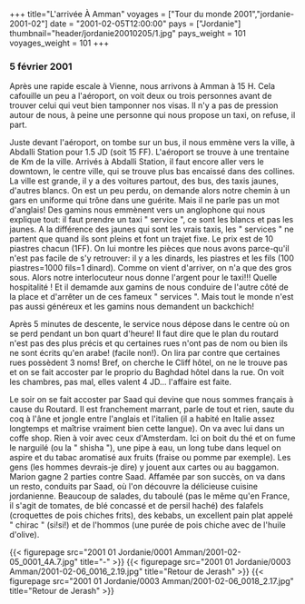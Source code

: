 +++
title="L'arrivée À Amman"
voyages = ["Tour du monde 2001","jordanie-2001-02"]
date = "2001-02-05T12:00:00"
pays = ["Jordanie"]
thumbnail="header/jordanie20010205/1.jpg"
pays_weight = 101
voyages_weight = 101
+++
### 5 février 2001

Après une rapide escale à Vienne, nous arrivons à <span class="place">Amman</span> à
15 H. Cela cafouille un peu a l'aéroport, on voit deux ou
trois personnes avant de trouver celui qui veut bien tamponner
nos visas. Il n'y a pas de pression autour de nous, à peine
une personne qui nous propose un taxi, on refuse, il part.


Juste devant l'aéroport, on tombe sur un bus, il nous emmène
vers la ville, à Abdalli Station pour 1.5 JD (soit 15 FF).
L'aéroport se trouve à une trentaine de Km de la ville. Arrivés
à Abdalli Station, il faut encore aller vers le downtown,
le centre ville, qui se trouve plus bas encaissé dans des
collines. La ville est grande, il y a des voitures partout,
des bus, des taxis jaunes, d'autres blancs. On est un peu
perdu, on demande alors notre chemin à un gars en uniforme
qui trône dans une guérite. Mais il ne parle pas un mot d'anglais!
Des gamins nous emmènent vers un anglophone qui nous explique
tout: il faut prendre un taxi " service ", ce sont les blancs
et pas les jaunes. A la différence des jaunes qui sont les
vrais taxis, les " services " ne partent que quand ils sont
pleins et font un trajet fixe. Le prix est de 10 piastres
chacun (1FF). On lui montre les pièces que nous avons parce-qu'il
n'est pas facile de s'y retrouver: il y a les dinards, les
piastres et les fils (100 piastres=1000 fils=1 dinard). Comme
on vient d'arriver, on n'a que des gros sous. Alors notre
interlocuteur nous donne l'argent pour le taxi!!! Quelle hospitalité
! Et il demamde aux gamins de nous conduire de l'autre côté
de la place et d'arrêter un de ces fameux " services ". Mais
tout le monde n'est pas aussi généreux et les gamins nous
demandent un backchich! 

Après 5 minutes de descente, le service nous dépose dans
le centre où on se perd pendant un bon quart d'heure! Il faut
dire que le plan du routard n'est pas des plus précis et qu
certaines rues n'ont pas de nom ou bien ils ne sont écrits
qu'en arabe! (facile non!). On lira par contre que certaines
rues possèdent 3 noms! Bref, on cherche le Cliff hôtel, on
ne le trouve pas et on se fait accoster par le proprio du
Baghdad hôtel dans la rue. On voit les chambres, pas mal,
elles valent 4 JD... l'affaire est faite. 

Le soir on se fait accoster par Saad qui devine que nous
sommes français à cause du Routard. Il est franchement marrant,
parle de tout et rien, saute du coq à l'âne et jongle entre
l'anglais et l'italien (il a habité en Italie assez longtemps
et maîtrise vraiment bien cette langue). On va avec lui dans
un coffe shop. Rien à voir avec ceux d'Amsterdam. Ici on boit
du thé et on fume le narguilé (ou la " shisha "), une pipe
à eau, un long tube dans lequel on aspire et du tabac aromatisé
aux fruits (fraise ou pomme par exemple). Les gens (les hommes
devrais-je dire) y jouent aux cartes ou au baggamon. Marion
gagne 2 parties contre Saad. Affamée par son succès, on va
dans un resto, conduits par Saad, où l'on découvre la délicieuse
cuisine jordanienne. Beaucoup de salades, du taboulé (pas
le même qu'en France, il s'agit de tomates, de blé concassé
et de persil haché) des falafels (croquettes de pois chiches
frits), des kebabs, un excellent pain plat appelé " chirac
" (si!si!) et de l'hommos (une purée de pois chiche avec de
l'huile d'olive).


<div id="TOTO">{{< figurepage src="2001 01 Jordanie/0001 Amman/2001-02-05_0001_4A.7.jpg" title="-"  >}}
{{< figurepage src="2001 01 Jordanie/0003 Amman/2001-02-06_0016_2.19.jpg" title="Retour de Jerash"  >}}
{{< figurepage src="2001 01 Jordanie/0003 Amman/2001-02-06_0018_2.17.jpg" title="Retour de Jerash"  >}}
</DIV>

